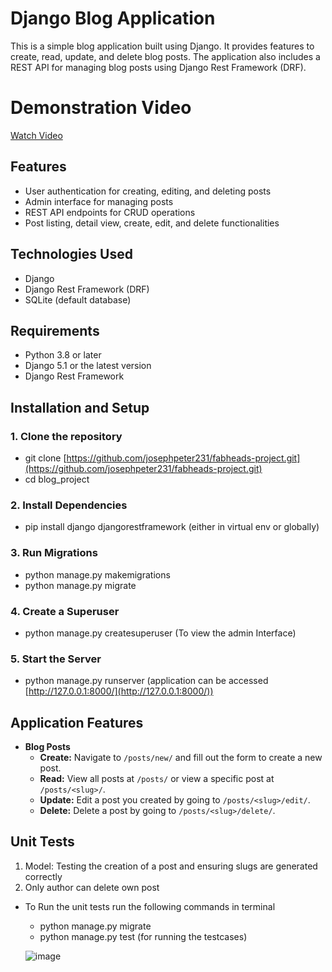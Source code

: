 # Django Blog Application

This is a simple blog application built using Django. It provides features to create, read, update, and delete blog posts. The application also includes a REST API for managing blog posts using Django Rest Framework (DRF).

# Demonstration Video

[Watch Video](Demo_video/demo.mp4)

## **Features**

- User authentication for creating, editing, and deleting posts
- Admin interface for managing posts
- REST API endpoints for CRUD operations
- Post listing, detail view, create, edit, and delete functionalities

## **Technologies Used**

- Django
- Django Rest Framework (DRF)
- SQLite (default database)

## **Requirements**

- Python 3.8 or later
- Django 5.1 or the latest version
- Django Rest Framework

## **Installation and Setup**

### 1. Clone the repository
- git clone [https://github.com/josephpeter231/fabheads-project.git](https://github.com/josephpeter231/fabheads-project.git)
- cd blog_project

### 2. Install Dependencies
- pip install django djangorestframework (either in virtual env or globally)

### 3. Run Migrations
- python manage.py makemigrations
- python manage.py migrate

### 4. Create a Superuser
- python manage.py createsuperuser (To view the admin Interface)

### 5. Start the Server
- python manage.py runserver 
  (application can be accessed [http://127.0.0.1:8000/](http://127.0.0.1:8000/))

## Application Features
- **Blog Posts**
  - **Create:** Navigate to `/posts/new/` and fill out the form to create a new post.
  - **Read:** View all posts at `/posts/` or view a specific post at `/posts/<slug>/`.
  - **Update:** Edit a post you created by going to `/posts/<slug>/edit/`.
  - **Delete:** Delete a post by going to `/posts/<slug>/delete/`.

## **Unit Tests**
1. Model: Testing the creation of a post and ensuring slugs are generated correctly
2. Only author can delete own post
- To Run the unit tests run the following commands in terminal
  - python manage.py migrate
  - python manage.py test (for running the testcases)
 
  ![image](https://github.com/user-attachments/assets/44b294d6-feb0-442e-b106-00dde3479a7a)



